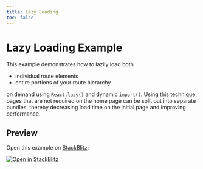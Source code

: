 ```yaml
---
title: Lazy Loading
toc: false
---
```


# Lazy Loading Example

This example demonstrates how to lazily load both

- individual route elements
- entire portions of your route hierarchy

on demand using `React.lazy()` and dynamic `import()`. Using this technique,
pages that are not required on the home page can be split out into separate
bundles, thereby decreasing load time on the initial page and improving
performance.

## Preview

Open this example on [StackBlitz](https://stackblitz.com):

[![Open in StackBlitz](https://developer.stackblitz.com/img/open_in_stackblitz.svg)](https://stackblitz.com/github/remix-run/react-router/tree/v6.0.0-beta.8/examples/lazy-loading?file=src/App.tsx)

